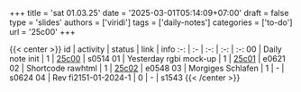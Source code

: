 +++
title = 'sat 01.03.25'
date = '2025-03-01T05:14:09+07:00'
draft = false
type = 'slides'
authors = ['viridi']
tags = ['daily-notes']
categories = ['to-do']
url = '25c00'
+++

{{< center >}}
id | activity | status | link | info
:-: | :- | :-: | :-: | :-:
00 | Daily note init        | 1 | [25c00](/notes/25c00) | s0514
01 | Yesterday rgbi mock-up | 1 | [25c01](/notes/25c01) | e0621
02 | Shortcode rawhtml      | 1 | [25c02](/notes/25c02) | e0548
03 | Morgiges Schlafen      | 1 | - | s0624
04 | Rev fi2151-01-2024-1   | 0 | - | s1543
{{< /center >}}
